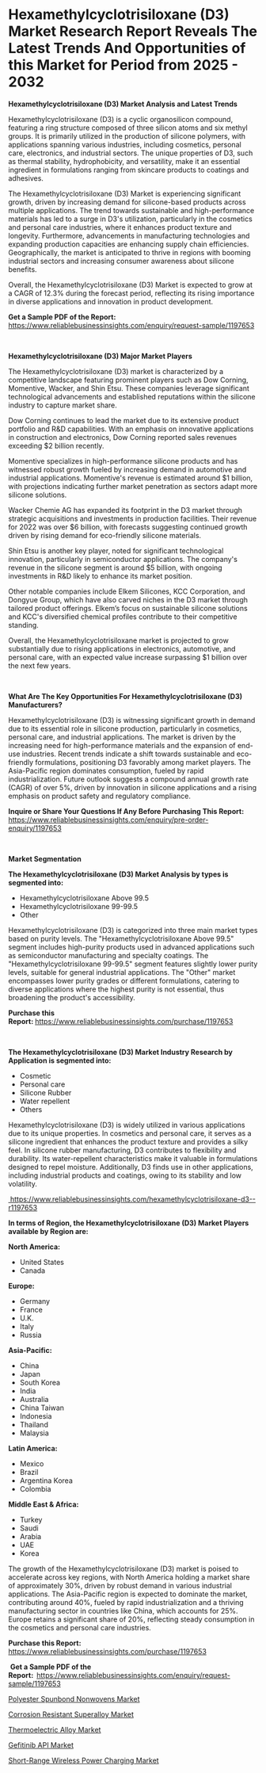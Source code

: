 <p><h1>Hexamethylcyclotrisiloxane (D3) Market Research Report Reveals The Latest Trends And Opportunities of this Market for Period from 2025 - 2032</h1></p><p><strong>Hexamethylcyclotrisiloxane (D3) Market Analysis and Latest Trends</strong></p>
<p><p>Hexamethylcyclotrisiloxane (D3) is a cyclic organosilicon compound, featuring a ring structure composed of three silicon atoms and six methyl groups. It is primarily utilized in the production of silicone polymers, with applications spanning various industries, including cosmetics, personal care, electronics, and industrial sectors. The unique properties of D3, such as thermal stability, hydrophobicity, and versatility, make it an essential ingredient in formulations ranging from skincare products to coatings and adhesives.</p><p>The Hexamethylcyclotrisiloxane (D3) Market is experiencing significant growth, driven by increasing demand for silicone-based products across multiple applications. The trend towards sustainable and high-performance materials has led to a surge in D3's utilization, particularly in the cosmetics and personal care industries, where it enhances product texture and longevity. Furthermore, advancements in manufacturing technologies and expanding production capacities are enhancing supply chain efficiencies. Geographically, the market is anticipated to thrive in regions with booming industrial sectors and increasing consumer awareness about silicone benefits.</p><p>Overall, the Hexamethylcyclotrisiloxane (D3) Market is expected to grow at a CAGR of 12.3% during the forecast period, reflecting its rising importance in diverse applications and innovation in product development.</p></p>
<p><strong>Get a Sample PDF of the Report:&nbsp;</strong> <a href="https://www.reliablebusinessinsights.com/enquiry/request-sample/1197653?utm_campaign=1113&utm_medium=2&utm_source=Github&utm_content=ia&utm_term=03022025&utm_id=hexamethylcyclotrisiloxane-d3">https://www.reliablebusinessinsights.com/enquiry/request-sample/1197653</a></p>
<p>&nbsp;</p>
<p><strong>Hexamethylcyclotrisiloxane (D3) Major Market Players</strong></p>
<p><p>The Hexamethylcyclotrisiloxane (D3) market is characterized by a competitive landscape featuring prominent players such as Dow Corning, Momentive, Wacker, and Shin Etsu. These companies leverage significant technological advancements and established reputations within the silicone industry to capture market share.</p><p>Dow Corning continues to lead the market due to its extensive product portfolio and R&D capabilities. With an emphasis on innovative applications in construction and electronics, Dow Corning reported sales revenues exceeding $2 billion recently.</p><p>Momentive specializes in high-performance silicone products and has witnessed robust growth fueled by increasing demand in automotive and industrial applications. Momentive's revenue is estimated around $1 billion, with projections indicating further market penetration as sectors adapt more silicone solutions.</p><p>Wacker Chemie AG has expanded its footprint in the D3 market through strategic acquisitions and investments in production facilities. Their revenue for 2022 was over $6 billion, with forecasts suggesting continued growth driven by rising demand for eco-friendly silicone materials.</p><p>Shin Etsu is another key player, noted for significant technological innovation, particularly in semiconductor applications. The company's revenue in the silicone segment is around $5 billion, with ongoing investments in R&D likely to enhance its market position.</p><p>Other notable companies include Elkem Silicones, KCC Corporation, and Dongyue Group, which have also carved niches in the D3 market through tailored product offerings. Elkem’s focus on sustainable silicone solutions and KCC's diversified chemical profiles contribute to their competitive standing.</p><p>Overall, the Hexamethylcyclotrisiloxane market is projected to grow substantially due to rising applications in electronics, automotive, and personal care, with an expected value increase surpassing $1 billion over the next few years.</p></p>
<p>&nbsp;</p>
<p><strong>What Are The Key Opportunities For Hexamethylcyclotrisiloxane (D3) Manufacturers?</strong></p>
<p><p>Hexamethylcyclotrisiloxane (D3) is witnessing significant growth in demand due to its essential role in silicone production, particularly in cosmetics, personal care, and industrial applications. The market is driven by the increasing need for high-performance materials and the expansion of end-use industries. Recent trends indicate a shift towards sustainable and eco-friendly formulations, positioning D3 favorably among market players. The Asia-Pacific region dominates consumption, fueled by rapid industrialization. Future outlook suggests a compound annual growth rate (CAGR) of over 5%, driven by innovation in silicone applications and a rising emphasis on product safety and regulatory compliance.</p></p>
<p><strong>Inquire or Share Your Questions If Any Before Purchasing This Report:</strong> <a href="https://www.reliablebusinessinsights.com/enquiry/pre-order-enquiry/1197653?utm_campaign=1113&utm_medium=2&utm_source=Github&utm_content=ia&utm_term=03022025&utm_id=hexamethylcyclotrisiloxane-d3">https://www.reliablebusinessinsights.com/enquiry/pre-order-enquiry/1197653</a></p>
<p>&nbsp;</p>
<p><strong>Market Segmentation</strong></p>
<p><strong>The Hexamethylcyclotrisiloxane (D3) Market Analysis by types is segmented into:</strong></p>
<p><ul><li>Hexamethylcyclotrisiloxane Above 99.5</li><li>Hexamethylcyclotrisiloxane 99-99.5</li><li>Other</li></ul></p>
<p><p>Hexamethylcyclotrisiloxane (D3) is categorized into three main market types based on purity levels. The "Hexamethylcyclotrisiloxane Above 99.5" segment includes high-purity products used in advanced applications such as semiconductor manufacturing and specialty coatings. The "Hexamethylcyclotrisiloxane 99-99.5" segment features slightly lower purity levels, suitable for general industrial applications. The "Other" market encompasses lower purity grades or different formulations, catering to diverse applications where the highest purity is not essential, thus broadening the product's accessibility.</p></p>
<p><strong>Purchase this Report:&nbsp;</strong><a href="https://www.reliablebusinessinsights.com/purchase/1197653?utm_campaign=1113&utm_medium=2&utm_source=Github&utm_content=ia&utm_term=03022025&utm_id=hexamethylcyclotrisiloxane-d3">https://www.reliablebusinessinsights.com/purchase/1197653</a></p>
<p>&nbsp;</p>
<p><strong>The Hexamethylcyclotrisiloxane (D3) Market Industry Research by Application is segmented into:</strong></p>
<p><ul><li>Cosmetic</li><li>Personal care</li><li>Silicone Rubber</li><li>Water repellent</li><li>Others</li></ul></p>
<p><p>Hexamethylcyclotrisiloxane (D3) is widely utilized in various applications due to its unique properties. In cosmetics and personal care, it serves as a silicone ingredient that enhances the product texture and provides a silky feel. In silicone rubber manufacturing, D3 contributes to flexibility and durability. Its water-repellent characteristics make it valuable in formulations designed to repel moisture. Additionally, D3 finds use in other applications, including industrial products and coatings, owing to its stability and low volatility.</p></p>
<p><a href="https://www.reliablebusinessinsights.com/hexamethylcyclotrisiloxane-d3--r1197653?utm_campaign=1113&utm_medium=2&utm_source=Github&utm_content=ia&utm_term=03022025&utm_id=hexamethylcyclotrisiloxane-d3">&nbsp;https://www.reliablebusinessinsights.com/hexamethylcyclotrisiloxane-d3--r1197653</a></p>
<p><strong>In terms of Region, the Hexamethylcyclotrisiloxane (D3) Market Players available by Region are:</strong></p>
<p>
    <p> <strong> North America: </strong>
        <ul>
            <li>United States</li>
            <li>Canada</li>
        </ul>
        </p> 
    <p> <strong> Europe: </strong>
        <ul>
            <li>Germany</li>
            <li>France</li>
            <li>U.K.</li>
            <li>Italy</li>
            <li>Russia</li>
        </ul>
        </p> 
    <p> <strong> Asia-Pacific: </strong>
        <ul>
            <li>China</li>
            <li>Japan</li>
            <li>South Korea</li>
            <li>India</li>
            <li>Australia</li>
            <li>China Taiwan</li>
            <li>Indonesia</li>
            <li>Thailand</li>
            <li>Malaysia</li>
        </ul>
        </p> 
    <p> <strong> Latin America: </strong>
        <ul>
            <li>Mexico</li>
            <li>Brazil</li>
            <li>Argentina Korea</li>
            <li>Colombia</li>
        </ul>
        </p> 
    <p> <strong> Middle East & Africa: </strong>
        <ul>
            <li>Turkey</li>
            <li>Saudi</li>
            <li>Arabia</li>
            <li>UAE</li>
            <li>Korea</li>
        </ul>
    </p>
    </p>
<p><p>The growth of the Hexamethylcyclotrisiloxane (D3) market is poised to accelerate across key regions, with North America holding a market share of approximately 30%, driven by robust demand in various industrial applications. The Asia-Pacific region is expected to dominate the market, contributing around 40%, fueled by rapid industrialization and a thriving manufacturing sector in countries like China, which accounts for 25%. Europe retains a significant share of 20%, reflecting steady consumption in the cosmetics and personal care industries.</p></p>
<p><strong>Purchase this Report: </strong><a href="https://www.reliablebusinessinsights.com/purchase/1197653?utm_campaign=1113&utm_medium=2&utm_source=Github&utm_content=ia&utm_term=03022025&utm_id=hexamethylcyclotrisiloxane-d3">https://www.reliablebusinessinsights.com/purchase/1197653</a></p>
<p>&nbsp;<strong>Get a Sample PDF of the Report:&nbsp;&nbsp;</strong><a href="https://www.reliablebusinessinsights.com/enquiry/request-sample/1197653?utm_campaign=1113&utm_medium=2&utm_source=Github&utm_content=ia&utm_term=03022025&utm_id=hexamethylcyclotrisiloxane-d3">https://www.reliablebusinessinsights.com/enquiry/request-sample/1197653</a></p>
<p><strong></strong></p>
<p><p><a href="https://www.linkedin.com/pulse/polyester-spunbond-nonwovens-market-growth-projections-13-cagr-9vvoe?utm_campaign=1113&utm_medium=2&utm_source=Github&utm_content=ia&utm_term=03022025&utm_id=hexamethylcyclotrisiloxane-d3">Polyester Spunbond Nonwovens Market</a></p><p><a href="https://github.com/katonmarti489/Market-Research-Report-List-1/blob/main/corrosion-resistant-superalloy-market.md?utm_campaign=1113&utm_medium=2&utm_source=Github&utm_content=ia&utm_term=03022025&utm_id=hexamethylcyclotrisiloxane-d3">Corrosion Resistant Superalloy Market</a></p><p><a href="https://github.com/lisaeichler20775/Market-Research-Report-List-1/blob/main/thermoelectric-alloy-market.md?utm_campaign=1113&utm_medium=2&utm_source=Github&utm_content=ia&utm_term=03022025&utm_id=hexamethylcyclotrisiloxane-d3">Thermoelectric Alloy Market</a></p><p><a href="https://www.linkedin.com/pulse/revenue-forecast-gefitinib-api-market-projected-88-cagr-from-vdcoe?utm_campaign=1113&utm_medium=2&utm_source=Github&utm_content=ia&utm_term=03022025&utm_id=hexamethylcyclotrisiloxane-d3">Gefitinib API Market</a></p><p><a href="https://www.linkedin.com/pulse/comprehensive-short-range-wireless-power-charging-market-forecast-ompjc?utm_campaign=1113&utm_medium=2&utm_source=Github&utm_content=ia&utm_term=03022025&utm_id=hexamethylcyclotrisiloxane-d3">Short-Range Wireless Power Charging Market</a></p></p>